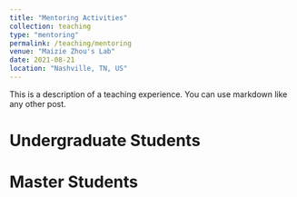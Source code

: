 ```yaml
---
title: "Mentoring Activities"
collection: teaching
type: "mentoring"
permalink: /teaching/mentoring
venue: "Maizie Zhou's Lab"
date: 2021-08-21
location: "Nashville, TN, US"
---
```


This is a description of a teaching experience. You can use markdown like any other post.

Undergraduate Students
======

Master Students
======

<!-- Heading 3
====== -->